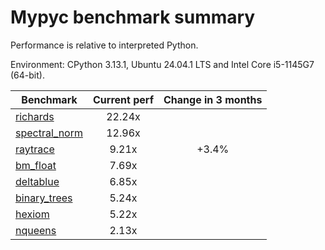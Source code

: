 # Mypyc benchmark summary

Performance is relative to interpreted Python.

Environment: CPython 3.13.1, Ubuntu 24.04.1 LTS and Intel Core i5-1145G7 (64-bit).

| Benchmark | Current perf | Change in 3 months |
| --- | :---: | :---: |
| [richards](benchmarks/richards.md) | 22.24x |  |
| [spectral_norm](benchmarks/spectral_norm.md) | 12.96x |  |
| [raytrace](benchmarks/raytrace.md) | 9.21x | +3.4% |
| [bm_float](benchmarks/bm_float.md) | 7.69x |  |
| [deltablue](benchmarks/deltablue.md) | 6.85x |  |
| [binary_trees](benchmarks/binary_trees.md) | 5.24x |  |
| [hexiom](benchmarks/hexiom.md) | 5.22x |  |
| [nqueens](benchmarks/nqueens.md) | 2.13x |  |

